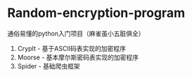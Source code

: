 # Random-encryption-program
通俗易懂的python入门项目（麻雀虽小五脏俱全）
1. CrypIt - 基于ASCII码表实现的加密程序
2. Moorse - 基本摩尔斯密码表实现的加密程序
3. Spider - 基础爬虫框架
